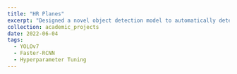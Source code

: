 ```yaml
---
title: "HR Planes"
excerpt: "Designed a novel object detection model to automatically detect airplanes in high-resolution satellite images, using Google Earth ismagery under various landscape, seasonal, and satellite geometry conditions. The dataset was evaluated using two state-of-the-art object detection methods. Incorporated advanced techniques such as hyperparameter tuning, optimization algorithm, and data augmentation to improve model precision. Attained excellent accuracy of 80.27% with training. Intended to accomplish reliable and accurate airplane detection capabilities."
collection: academic_projects
date: 2022-06-04
tags:
  - YOLOv7
  - Faster-RCNN
  - Hyperparameter Tuning
---
```


